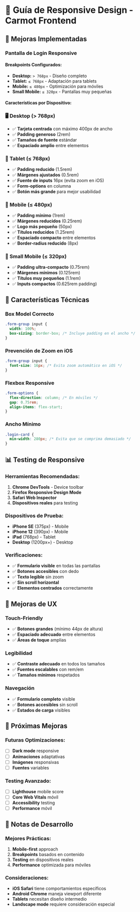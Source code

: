 # 📱 Guía de Responsive Design - Carmot Frontend

## 🎯 **Mejoras Implementadas**

### **Pantalla de Login Responsive**

#### **Breakpoints Configurados:**
- **Desktop:** `> 768px` - Diseño completo
- **Tablet:** `≤ 768px` - Adaptación para tablets
- **Mobile:** `≤ 480px` - Optimización para móviles
- **Small Mobile:** `≤ 320px` - Pantallas muy pequeñas

#### **Características por Dispositivo:**

### **🖥️ Desktop (> 768px)**
- ✅ **Tarjeta centrada** con máximo 400px de ancho
- ✅ **Padding generoso** (2rem)
- ✅ **Tamaños de fuente** estándar
- ✅ **Espaciado amplio** entre elementos

### **📱 Tablet (≤ 768px)**
- ✅ **Padding reducido** (1.5rem)
- ✅ **Márgenes ajustados** (0.5rem)
- ✅ **Fuente de inputs** 16px (evita zoom en iOS)
- ✅ **Form-options** en columna
- ✅ **Botón más grande** para mejor usabilidad

### **📱 Mobile (≤ 480px)**
- ✅ **Padding mínimo** (1rem)
- ✅ **Márgenes reducidos** (0.25rem)
- ✅ **Logo más pequeño** (50px)
- ✅ **Títulos reducidos** (1.25rem)
- ✅ **Espaciado compacto** entre elementos
- ✅ **Border-radius reducido** (8px)

### **📱 Small Mobile (≤ 320px)**
- ✅ **Padding ultra-compacto** (0.75rem)
- ✅ **Márgenes mínimos** (0.125rem)
- ✅ **Títulos muy pequeños** (1.1rem)
- ✅ **Inputs compactos** (0.625rem padding)

## 🔧 **Características Técnicas**

### **Box Model Correcto**
```css
.form-group input {
  width: 100%;
  box-sizing: border-box; /* Incluye padding en el ancho */
}
```

### **Prevención de Zoom en iOS**
```css
.form-group input {
  font-size: 16px; /* Evita zoom automático en iOS */
}
```

### **Flexbox Responsive**
```css
.form-options {
  flex-direction: column; /* En móviles */
  gap: 0.75rem;
  align-items: flex-start;
}
```

### **Ancho Mínimo**
```css
.login-card {
  min-width: 280px; /* Evita que se comprima demasiado */
}
```

## 📊 **Testing de Responsive**

### **Herramientas Recomendadas:**
1. **Chrome DevTools** - Device toolbar
2. **Firefox Responsive Design Mode**
3. **Safari Web Inspector**
4. **Dispositivos reales** para testing

### **Dispositivos de Prueba:**
- **iPhone SE** (375px) - Mobile
- **iPhone 12** (390px) - Mobile
- **iPad** (768px) - Tablet
- **Desktop** (1200px+) - Desktop

### **Verificaciones:**
- ✅ **Formulario visible** en todas las pantallas
- ✅ **Botones accesibles** con dedo
- ✅ **Texto legible** sin zoom
- ✅ **Sin scroll horizontal**
- ✅ **Elementos centrados** correctamente

## 🎨 **Mejoras de UX**

### **Touch-Friendly**
- ✅ **Botones grandes** (mínimo 44px de altura)
- ✅ **Espaciado adecuado** entre elementos
- ✅ **Áreas de toque** amplias

### **Legibilidad**
- ✅ **Contraste adecuado** en todos los tamaños
- ✅ **Fuentes escalables** con rem/em
- ✅ **Tamaños mínimos** respetados

### **Navegación**
- ✅ **Formulario completo** visible
- ✅ **Botones accesibles** sin scroll
- ✅ **Estados de carga** visibles

## 🚀 **Próximas Mejoras**

### **Futuras Optimizaciones:**
- [ ] **Dark mode** responsive
- [ ] **Animaciones** adaptativas
- [ ] **Imágenes** responsivas
- [ ] **Fuentes** variables

### **Testing Avanzado:**
- [ ] **Lighthouse** mobile score
- [ ] **Core Web Vitals** móvil
- [ ] **Accessibility** testing
- [ ] **Performance** móvil

## 📝 **Notas de Desarrollo**

### **Mejores Prácticas:**
1. **Mobile-first** approach
2. **Breakpoints** basados en contenido
3. **Testing** en dispositivos reales
4. **Performance** optimizada para móviles

### **Consideraciones:**
- **iOS Safari** tiene comportamientos específicos
- **Android Chrome** maneja viewport diferente
- **Tablets** necesitan diseño intermedio
- **Landscape mode** requiere consideración especial
